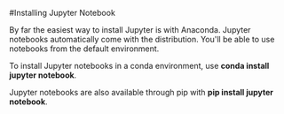 #Installing Jupyter Notebook

By far the easiest way to install Jupyter is with Anaconda. Jupyter notebooks automatically come with the distribution. You'll be able to use notebooks from the default environment.

To install Jupyter notebooks in a conda environment, use **conda install jupyter notebook**.

Jupyter notebooks are also available through pip with **pip install jupyter notebook**.
